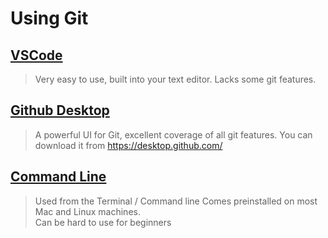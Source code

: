 # Using Git

## [VSCode](./vscode.md)

> Very easy to use, built into your text editor. Lacks some git features.

## [Github Desktop](./githubDesktop.md)

> A powerful UI for Git, excellent coverage of all git features.
> You can download it from https://desktop.github.com/

## [Command Line](./commandLine.md)

> Used from the Terminal / Command line
> Comes preinstalled on most Mac and Linux machines.  
> Can be hard to use for beginners
